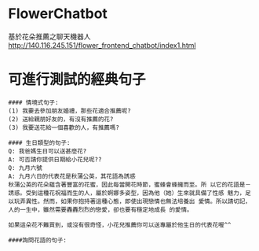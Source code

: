 # FlowerChatbot
基於花朵推薦之聊天機器人 </br>
http://140.116.245.151/flower_frontend_chatbot/index1.html

# 可進行測試的經典句子
```
#### 情境式句子:
(1) 我要去參加朋友婚禮，那些花適合推薦呢?
(2) 送給親朋好友的，有沒有推薦的花?
(3) 我要送花給一個喜歡的人，有推薦嗎?

#### 生日類型的句子:
Q: 我爸媽生日可以送甚麼花?
A: 可否請你提供日期給小花兒呢??
Q: 九月六號
A: 九月六日的代表花是秋蒲公英，其花語為誘惑
秋蒲公英的花朵蘊含著豐富的花蜜，因此每當開花時節，蜜蜂會蜂擁而至。所 以它的花語是－誘惑。受到這種花祝福而生的人，屬於婀娜多姿型，因為他（她）生來就具備了性感 魅力，足以玩弄異性。然而，如果你抱持著這種心態，即使出現戀情也無法培養出 愛情。所以請切記，人的一生中，雖然需要轟轟烈烈的戀愛，卻也要有穩定地成長 的愛情。

如果這朵花不難買到，或沒有很奇怪，小花兒推薦你可以送專屬於他生日的代表花喔^^

####詢問花語的句子:


```
